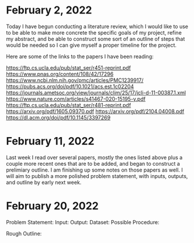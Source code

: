 # February 2, 2022

Today I have begun conducting a literature review, which I would like to use to be able to make more concrete
the specific goals of my project, refine my abstract, and be able to construct some sort of an outline of steps
that would be needed so I can give myself a proper timeline for the project.

Here are some of the links to the papers I have been reading:

https://ftp.cs.ucla.edu/pub/stat_ser/r451-reprint.pdf
https://www.pnas.org/content/108/42/17296
https://www.ncbi.nlm.nih.gov/pmc/articles/PMC1239917/
https://pubs.acs.org/doi/pdf/10.1021/acs.est.1c02204
https://journals.ametsoc.org/view/journals/clim/25/17/jcli-d-11-00387.1.xml
https://www.nature.com/articles/s41467-020-15195-y.pdf
https://ftp.cs.ucla.edu/pub/stat_ser/r481-reprint.pdf
https://arxiv.org/pdf/1605.09370.pdf
https://arxiv.org/pdf/2104.04008.pdf
https://dl.acm.org/doi/pdf/10.1145/3397269

# February 11, 2022

Last week I read over several papers, mostly the ones listed above plus a couple more recent ones that are to be added, and began to construct a prelimiary outline. I am finishing up some notes on those papers as well. I will aim to publish a more polished problem statement, with inputs, outputs, and outline by early next week.

# February 20, 2022

Problem Statement:
Input:
Output:
Dataset:
Possible Procedure:

Rough Outline:
